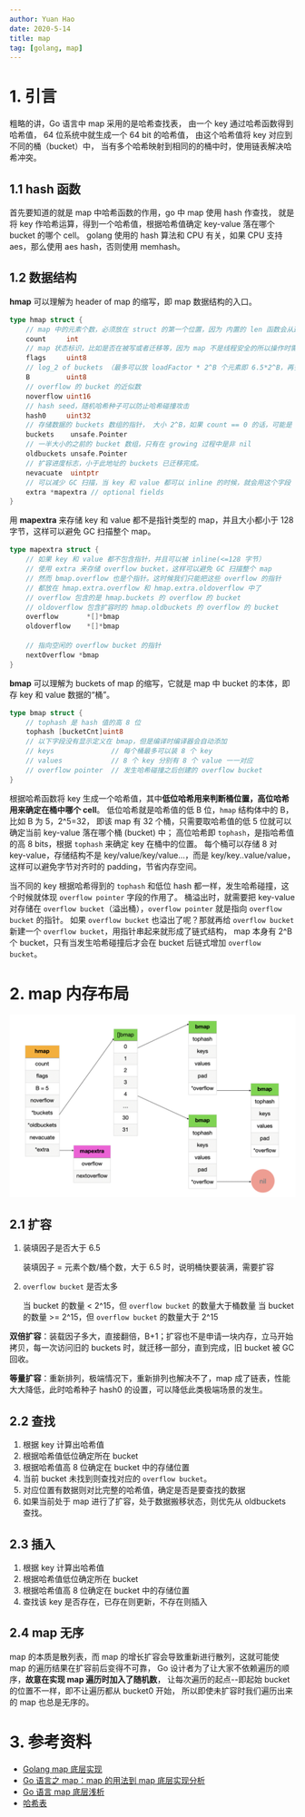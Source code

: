 ```yaml
---
author: Yuan Hao
date: 2020-5-14
title: map
tag: [golang, map]
---
```


# 1. 引言

粗略的讲，Go 语言中 map 采用的是哈希查找表，
由一个 key 通过哈希函数得到哈希值，
64 位系统中就生成一个 64 bit 的哈希值，
由这个哈希值将 key 对应到不同的桶（bucket）中，
当有多个哈希映射到相同的的桶中时，使用链表解决哈希冲突。

## 1.1 hash 函数

首先要知道的就是 map 中哈希函数的作用，go 中 map 使用 hash 作查找，
就是将 key 作哈希运算，得到一个哈希值，根据哈希值确定 key-value 落在哪个 bucket 的哪个 cell。
golang 使用的 hash 算法和 CPU 有关，如果 CPU 支持 aes，那么使用 aes hash，否则使用 memhash。

## 1.2 数据结构

**hmap** 可以理解为 header of map 的缩写，即 map 数据结构的入口。

```go
type hmap struct {
	// map 中的元素个数，必须放在 struct 的第一个位置，因为 内置的 len 函数会从这里读取
	count     int 
	// map 状态标识，比如是否在被写或者迁移等，因为 map 不是线程安全的所以操作时需要判断 flags
	flags     uint8
	// log_2 of buckets （最多可以放 loadFactor * 2^B 个元素即 6.5*2^B，再多就要 hashGrow 了）
	B         uint8  
	// overflow 的 bucket 的近似数
	noverflow uint16 
	// hash seed，随机哈希种子可以防止哈希碰撞攻击
	hash0     uint32
	// 存储数据的 buckets 数组的指针， 大小 2^B，如果 count == 0 的话，可能是 nil
	buckets    unsafe.Pointer
	// 一半大小的之前的 bucket 数组，只有在 growing 过程中是非 nil
	oldbuckets unsafe.Pointer
	// 扩容进度标志，小于此地址的 buckets 已迁移完成。
	nevacuate  uintptr
	// 可以减少 GC 扫描，当 key 和 value 都可以 inline 的时候，就会用这个字段
	extra *mapextra // optional fields
}
```

用 **mapextra** 来存储 key 和 value 都不是指针类型的 map，并且大小都小于 128 字节，这样可以避免 GC 扫描整个 map。

```go
type mapextra struct {
    // 如果 key 和 value 都不包含指针，并且可以被 inline(<=128 字节）
    // 使用 extra 来存储 overflow bucket，这样可以避免 GC 扫描整个 map
    // 然而 bmap.overflow 也是个指针。这时候我们只能把这些 overflow 的指针
    // 都放在 hmap.extra.overflow 和 hmap.extra.oldoverflow 中了
    // overflow 包含的是 hmap.buckets 的 overflow 的 bucket
    // oldoverflow 包含扩容时的 hmap.oldbuckets 的 overflow 的 bucket
    overflow       *[]*bmap
    oldoverflow    *[]*bmap

    // 指向空闲的 overflow bucket 的指针
    nextOverflow *bmap
}
```

**bmap** 可以理解为 buckets of map 的缩写，它就是 map 中 bucket 的本体，即存 key 和 value 数据的“桶”。

```go
type bmap struct {
    // tophash 是 hash 值的高 8 位
    tophash [bucketCnt]uint8
    // 以下字段没有显示定义在 bmap，但是编译时编译器会自动添加
    // keys              // 每个桶最多可以装 8 个 key
    // values            // 8 个 key 分别有 8 个 value 一一对应
    // overflow pointer  // 发生哈希碰撞之后创建的 overflow bucket
}
```

根据哈希函数将 key 生成一个哈希值，其中**低位哈希用来判断桶位置，高位哈希用来确定在桶中哪个 cell**。
低位哈希就是哈希值的低 B 位，`hmap` 结构体中的 B，比如 B 为 5，2^5=32，
即该 map 有 32 个桶，只需要取哈希值的低 5 位就可以确定当前 key-value 落在哪个桶 (bucket) 中；
高位哈希即 `tophash`，是指哈希值的高 8 bits，根据 `tophash` 来确定 key 在桶中的位置。
每个桶可以存储 8 对 key-value，存储结构不是 key/value/key/value...，而是 key/key..value/value，
这样可以避免字节对齐时的 padding，节省内存空间。

当不同的 key 根据哈希得到的 `tophash` 和低位 hash 都一样，发生哈希碰撞，这个时候就体现 `overflow pointer` 字段的作用了。
桶溢出时，就需要把 key-value 对存储在 `overflow bucket`（溢出桶），`overflow pointer` 就是指向 `overflow bucket` 的指针。
如果 `overflow bucket` 也溢出了呢？那就再给 `overflow bucket` 新建一个 `overflow bucket`，用指针串起来就形成了链式结构，
map 本身有 2^B 个 bucket，只有当发生哈希碰撞后才会在 bucket 后链式增加 `overflow bucket`。

# 2. map 内存布局

![memory-layout-of-map.png](/golang/data-structure/map/memory-layout-of-map.png)

## 2.1 扩容

1. 装填因子是否大于 6.5

   装填因子 = 元素个数/桶个数，大于 6.5 时，说明桶快要装满，需要扩容

2. `overflow bucket` 是否太多
   
   ​当 bucket 的数量 < 2^15，但 `overflow bucket` 的数量大于桶数量
   ​当 bucket 的数量 >= 2^15，但 `overflow bucket` 的数量大于 2^15

**双倍扩容**：装载因子多大，直接翻倍，B+1；扩容也不是申请一块内存，立马开始拷贝，每一次访问旧的 buckets 时，就迁移一部分，直到完成，旧 bucket 被 GC 回收。

**等量扩容**：重新排列，极端情况下，重新排列也解决不了，map 成了链表，性能大大降低，此时哈希种子 hash0 的设置，可以降低此类极端场景的发生。

## 2.2 查找

1. 根据 key 计算出哈希值
2. 根据哈希值低位确定所在 bucket
3. 根据哈希值高 8 位确定在 bucket 中的存储位置
4. 当前 bucket 未找到则查找对应的 `overflow bucket`。
5. 对应位置有数据则对比完整的哈希值，确定是否是要查找的数据
6. 如果当前处于 map 进行了扩容，处于数据搬移状态，则优先从 oldbuckets 查找。

## 2.3 插入

1. 根据 key 计算出哈希值
2. 根据哈希值低位确定所在 bucket
3. 根据哈希值高 8 位确定在 bucket 中的存储位置
4. 查找该 key 是否存在，已存在则更新，不存在则插入

## 2.4 map 无序

map 的本质是散列表，而 map 的增长扩容会导致重新进行散列，这就可能使 map 的遍历结果在扩容前后变得不可靠，
Go 设计者为了让大家不依赖遍历的顺序，**故意在实现 map 遍历时加入了随机数**，
让每次遍历的起点--即起始 bucket 的位置不一样，即不让遍历都从 bucket0 开始，
所以即使未扩容时我们遍历出来的 map 也总是无序的。

# 3. 参考资料

- [Golang map 底层实现](https://bettertxt.top/post/go-map/)
- [Go 语言之 map：map 的用法到 map 底层实现分析](https://blog.csdn.net/chenxun_2010/article/details/103768011) 
- [Go 语言 map 底层浅析](https://segmentfault.com/a/1190000018380327)
- [哈希表](https://draveness.me/golang/docs/part2-foundation/ch03-datastructure/golang-hashmap/) 